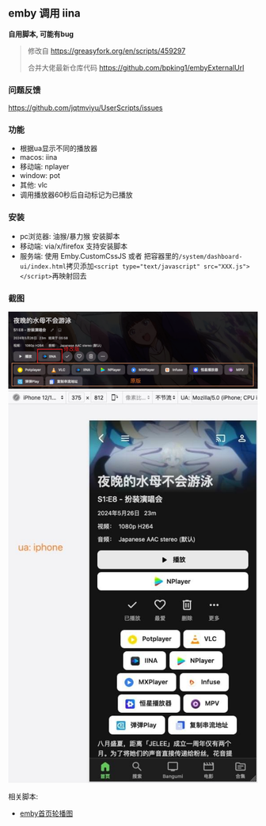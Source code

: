 ## emby 调用 iina

**自用脚本, 可能有bug**

> 修改自  https://greasyfork.org/en/scripts/459297
>
> 合并大佬最新仓库代码 https://github.com/bpking1/embyExternalUrl

### 问题反馈

https://github.com/jqtmviyu/UserScripts/issues

### 功能

* 根据ua显示不同的播放器
* macos: iina
* 移动端: nplayer
* window: pot
* 其他: vlc
* 调用播放器60秒后自动标记为已播放

### 安装

* pc浏览器: 油猴/暴力猴 安装脚本
* 移动端: via/x/firefox 支持安装脚本
* 服务端: 使用 Emby.CustomCssJS 或者 把容器里的`/system/dashboard-ui/index.html`拷贝添加`<script type="text/javascript" src="XXX.js"></script>`再映射回去

### 截图

![](readme.assets/nqllmi2nofbpq4jqgxi5esytbto0.png)
![](readme.assets/frrp0amyb1sj496yvdmdqlehp6ry.jpeg)

相关脚本:

* [emby首页轮播图](https://github.com/jqtmviyu/UserScripts)